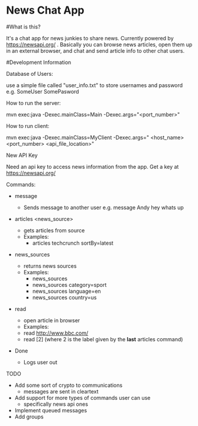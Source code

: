 # News Chat App

#What is this?

It's a chat app for news junkies to share news. Currently powered by https://newsapi.org/ . Basically you can browse news
articles, open them up in an external browser, and chat and send article info to other chat users. 

#Development Information

Database of Users:

use a simple file called "user_info.txt" to store usernames and password
e.g. SomeUser SomePasword

How to run the server:

mvn exec:java -Dexec.mainClass=Main -Dexec.args="<port_number>"

How to run client:

mvn exec:java -Dexec.mainClass=MyClient -Dexec.args=" <host_name> <port_number> <api_file_location>"

New API Key

Need an api key to access news information from the app. Get a key at https://newsapi.org/


Commands:

- message <person>
   - Sends message to another user e.g. message Andy hey whats up
- articles <news_source>
   - gets articles from source
   - Examples:
      - articles techcrunch sortBy=latest
- news_sources
   - returns news sources
   - Examples:
      - news_sources
      - news_sources category=sport
      - news_sources language=en
      - news_sources country=us
- read
   - open article in browser
   - Examples:
   - read http://www.bbc.com/
   - read [2] (where 2 is the label given by the __last__ articles command)

- Done
   - Logs user out

TODO

- Add some sort of crypto to communications
   - messages are sent in cleartext
- Add support for more types of commands user can use
  - specifically news api ones
- Implement queued messages
- Add groups
